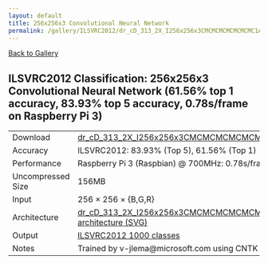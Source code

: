 ```yaml
---
layout: default
title: 256x256x3 Convolutional Neural Network
permalink: /gallery/ILSVRC2012/dr_cD_313_2X_I256x256x3CMCMCMCMCMCMCMC1AS
---
```


[Back to Gallery](/ELL/gallery)

## ILSVRC2012 Classification: 256x256x3 Convolutional Neural Network (61.56% top 1 accuracy, 83.93% top 5 accuracy, 0.78s/frame on Raspberry Pi 3)

<table class="table table-striped table-bordered">
    <tr>
        <td> Download </td>
        <td colspan="3"> <a href="https://github.com/Microsoft/ELL-models/raw/master/models/ILSVRC2012/dr_cD_313_2X_I256x256x3CMCMCMCMCMCMCMC1AS/dr_cD_313_2X_I256x256x3CMCMCMCMCMCMCMC1AS.ell.zip">dr_cD_313_2X_I256x256x3CMCMCMCMCMCMCMC1AS.ell.zip</a></td>
    </tr>
    <tr>
        <td> Accuracy </td>
        <td colspan="3"> ILSVRC2012: 83.93% (Top 5), 61.56% (Top 1) </td>
    </tr>
    <tr>
        <td> Performance </td>
        <td colspan="3"> Raspberry Pi 3 (Raspbian) @ 700MHz: 0.78s/frame </td>
    </tr>
    <tr>
        <td> Uncompressed Size </td>
        <td colspan="3"> 156MB </td>
    </tr>
    <tr>
        <td> Input </td>
        <td colspan="3"> 256 &times; 256 &times; {B,G,R} </td>
    </tr>
    <tr>
        <td> Architecture </td>
        <td>
            <a href="https://github.com/Microsoft/ELL-models/raw/master/models/ILSVRC2012/dr_cD_313_2X_I256x256x3CMCMCMCMCMCMCMC1AS/dr_cD_313_2X_I256x256x3CMCMCMCMCMCMCMC1AS.cntk.svg?sanitize=true" target="_blank">dr_cD_313_2X_I256x256x3CMCMCMCMCMCMCMC1AS architecture (SVG)</a>
        </td>
    </tr>
    <tr>
        <td> Output </td>
        <td colspan="3"> <a href="https://github.com/Microsoft/ELL-models/raw/master/models/ILSVRC2012/categories.txt">ILSVRC2012 1000 classes</a> </td>
    </tr>
    <tr>
        <td> Notes </td>
        <td colspan="3"> Trained by v-jlema@microsoft.com using CNTK 2.3.1 </td>
    </tr>
</table>

